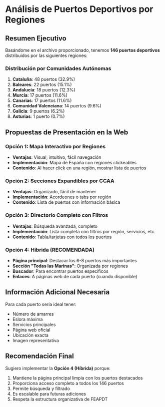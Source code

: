 # Análisis de Puertos Deportivos por Regiones

## Resumen Ejecutivo

Basándome en el archivo proporcionado, tenemos **146 puertos deportivos** distribuidos por las siguientes regiones:

### Distribución por Comunidades Autónomas

1. **Cataluña**: 48 puertos (32.9%)
2. **Baleares**: 22 puertos (15.1%)
3. **Andalucía**: 18 puertos (12.3%)
4. **Murcia**: 17 puertos (11.6%)
5. **Canarias**: 17 puertos (11.6%)
6. **Comunidad Valenciana**: 14 puertos (9.6%)
7. **Galicia**: 9 puertos (6.2%)
8. **Asturias**: 1 puerto (0.7%)

## Propuestas de Presentación en la Web

### Opción 1: Mapa Interactivo por Regiones
- **Ventajas**: Visual, intuitivo, fácil navegación
- **Implementación**: Mapa de España con regiones clickeables
- **Contenido**: Al hacer click en una región, mostrar lista de puertos

### Opción 2: Secciones Expandibles por CCAA
- **Ventajas**: Organizado, fácil de mantener
- **Implementación**: Acordeones o tabs por región
- **Contenido**: Lista de puertos con información básica

### Opción 3: Directorio Completo con Filtros
- **Ventajas**: Búsqueda avanzada, completo
- **Implementación**: Lista completa con filtros por región, servicios, etc.
- **Contenido**: Tabla/tarjetas con todos los puertos

### Opción 4: Híbrida (RECOMENDADA)
- **Página principal**: Destacar los 6-8 puertos más importantes
- **Sección "Todas las Marinas"**: Organizada por regiones
- **Buscador**: Para encontrar puertos específicos
- **Enlaces**: A páginas web de cada puerto (cuando disponible)

## Información Adicional Necesaria

Para cada puerto sería ideal tener:
- Número de amarres
- Eslora máxima
- Servicios principales
- Página web oficial
- Ubicación exacta
- Imagen representativa

## Recomendación Final

Sugiero implementar la **Opción 4 (Híbrida)** porque:
1. Mantiene la página principal limpia con los puertos destacados
2. Proporciona acceso completo a todos los 146 puertos
3. Permite búsqueda y filtrado
4. Es escalable para futuras adiciones
5. Respeta la estructura organizativa de FEAPDT

